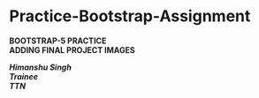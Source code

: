 # Practice-Bootstrap-Assignment
**BOOTSTRAP-5 PRACTICE** <br>
**ADDING FINAL PROJECT IMAGES**
<br>


***Himanshu Singh***
<br>
***Trainee***
<br>
***TTN***
